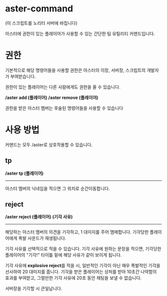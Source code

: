 # aster-command

(이 스크립트를 노리터 서버에 바칩니다)

아스터에 권한이 있는 플레이어가 사용할 수 있는 간단한 팀 유틸리티 커맨드입니다.

# 권한

기본적으로 해당 명령어들을 사용할 권한은 아스터의 이장, 서버장, 스크립트의 개발자가 부여받습니다. 

권한이 있는 플레이어는 다른 사람에게도 권한을 줄 수 있습니다.

**/aster add (플레이어)**
**/aster remove (플레이어)**

권한을 받은 아스터 멤버는 후술된 명령어들을 사용할 수 있습니다

# 사용 방법

커맨드는 모두 /aster로 상호작용할 수 있습니다.

## tp


**/aster tp (플레이어)**

---

아스터 멤버의 닉네임을 적으면 그 위치로 순간이동합니다.

## reject


**/aster reject (플레이어) (기각 사유)**

---

해당하는 아스터 멤버의 의견을 기각하고, 1 대미지를 주어 맴매합니다. 기각당한 플레이어에게 폭발 사운드가 재생됩니다.

기각 사유를 선택적으로 적을 수 있습니다. 기각 사유에 원하는 문장을 적으면, 기각당한 플레이어의 "기각!" 타이틀 밑에 해당 사유가 같이 보이게 됩니다.

기각 사유에 **explosive reject**를 적을 시, 일반적인 기각이 아닌 매우 폭발적인 기각을 선사하여 20 대미지를 줍니다. 기각을 받은 플레이어는 상처를 받아 10초간 나약함의 효과를 부여받고, 그럴만한 기각 사유에 20초 동안 채팅을 보낼 수 없습니다.

서버장을 기각할 시 큰일납니다.



